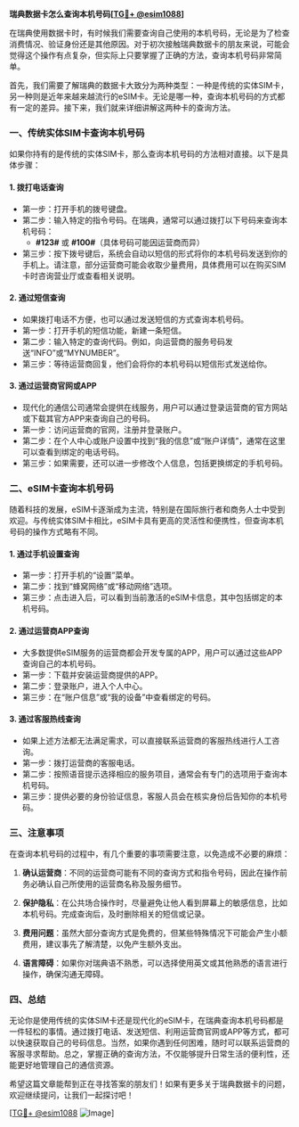 **瑞典数据卡怎么查询本机号码[[TG💪+ @esim1088](https://t.me/s/esim1088)]**

在瑞典使用数据卡时，有时候我们需要查询自己使用的本机号码，无论是为了检查消费情况、验证身份还是其他原因。对于初次接触瑞典数据卡的朋友来说，可能会觉得这个操作有点复杂，但实际上只要掌握了正确的方法，查询本机号码非常简单。

首先，我们需要了解瑞典的数据卡大致分为两种类型：一种是传统的实体SIM卡，另一种则是近年来越来越流行的eSIM卡。无论是哪一种，查询本机号码的方式都有一定的差异。接下来，我们就来详细讲解这两种卡的查询方法。

### 一、传统实体SIM卡查询本机号码

如果你持有的是传统的实体SIM卡，那么查询本机号码的方法相对直接。以下是具体步骤：

#### 1. **拨打电话查询**
   - 第一步：打开手机的拨号键盘。
   - 第二步：输入特定的指令号码。在瑞典，通常可以通过拨打以下号码来查询本机号码：
     - **#123#** 或 **#100#**（具体号码可能因运营商而异）
   - 第三步：按下拨号键后，系统会自动以短信的形式将你的本机号码发送到你的手机上。请注意，部分运营商可能会收取少量费用，具体费用可以在购买SIM卡时咨询营业厅或查看相关说明。

#### 2. **通过短信查询**
   - 如果拨打电话不方便，也可以通过发送短信的方式查询本机号码。
   - 第一步：打开手机的短信功能，新建一条短信。
   - 第二步：输入特定的查询代码。例如，向运营商的服务号码发送“INFO”或“MYNUMBER”。
   - 第三步：等待运营商回复，他们会将你的本机号码以短信形式发送给你。

#### 3. **通过运营商官网或APP**
   - 现代化的通信公司通常会提供在线服务，用户可以通过登录运营商的官方网站或下载其官方APP来查询自己的号码。
   - 第一步：访问运营商的官网，注册并登录账户。
   - 第二步：在个人中心或账户设置中找到“我的信息”或“账户详情”，通常在这里可以查看到绑定的电话号码。
   - 第三步：如果需要，还可以进一步修改个人信息，包括更换绑定的手机号码。

### 二、eSIM卡查询本机号码

随着科技的发展，eSIM卡逐渐成为主流，特别是在国际旅行者和商务人士中受到欢迎。与传统实体SIM卡相比，eSIM卡具有更高的灵活性和便携性，但查询本机号码的操作方式略有不同。

#### 1. **通过手机设置查询**
   - 第一步：打开手机的“设置”菜单。
   - 第二步：找到“蜂窝网络”或“移动网络”选项。
   - 第三步：点击进入后，可以看到当前激活的eSIM卡信息，其中包括绑定的本机号码。

#### 2. **通过运营商APP查询**
   - 大多数提供eSIM服务的运营商都会开发专属的APP，用户可以通过这些APP查询自己的本机号码。
   - 第一步：下载并安装运营商提供的APP。
   - 第二步：登录账户，进入个人中心。
   - 第三步：在“账户信息”或“我的设备”中查看绑定的号码。

#### 3. **通过客服热线查询**
   - 如果上述方法都无法满足需求，可以直接联系运营商的客服热线进行人工咨询。
   - 第一步：拨打运营商的客服电话。
   - 第二步：按照语音提示选择相应的服务项目，通常会有专门的选项用于查询本机号码。
   - 第三步：提供必要的身份验证信息，客服人员会在核实身份后告知你的本机号码。

### 三、注意事项

在查询本机号码的过程中，有几个重要的事项需要注意，以免造成不必要的麻烦：

1. **确认运营商**：不同的运营商可能有不同的查询方式和指令号码，因此在操作前务必确认自己所使用的运营商名称及服务细节。
   
2. **保护隐私**：在公共场合操作时，尽量避免让他人看到屏幕上的敏感信息，比如本机号码。完成查询后，及时删除相关的短信或记录。

3. **费用问题**：虽然大部分查询方式是免费的，但某些特殊情况下可能会产生小额费用，建议事先了解清楚，以免产生额外支出。

4. **语言障碍**：如果你对瑞典语不熟悉，可以选择使用英文或其他熟悉的语言进行操作，确保沟通无障碍。

### 四、总结

无论你是使用传统的实体SIM卡还是现代化的eSIM卡，在瑞典查询本机号码都是一件轻松的事情。通过拨打电话、发送短信、利用运营商官网或APP等方式，都可以快速获取自己的号码信息。当然，如果你遇到任何困难，随时可以联系运营商的客服寻求帮助。总之，掌握正确的查询方法，不仅能够提升日常生活的便利性，还能更好地管理自己的通信资源。

希望这篇文章能帮到正在寻找答案的朋友们！如果有更多关于瑞典数据卡的问题，欢迎继续提问，让我们一起探讨吧！

[[TG💪+ @esim1088](https://t.me/s/esim1088) ![Image](https://i.postimg.cc/4NQfJmqS/Snipaste-2025-05-13-00-14-12.png)]